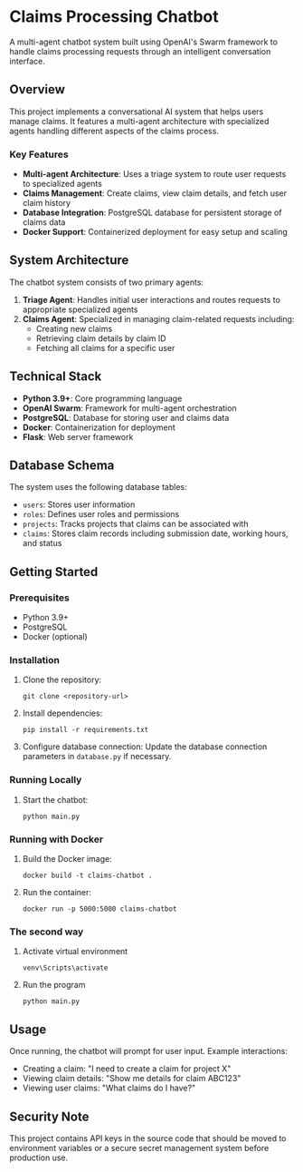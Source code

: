 # Claims Processing Chatbot

A multi-agent chatbot system built using OpenAI's Swarm framework to handle claims processing requests through an intelligent conversation interface.

## Overview

This project implements a conversational AI system that helps users manage claims. It features a multi-agent architecture with specialized agents handling different aspects of the claims process.

### Key Features

- **Multi-agent Architecture**: Uses a triage system to route user requests to specialized agents
- **Claims Management**: Create claims, view claim details, and fetch user claim history
- **Database Integration**: PostgreSQL database for persistent storage of claims data
- **Docker Support**: Containerized deployment for easy setup and scaling

## System Architecture

The chatbot system consists of two primary agents:

1. **Triage Agent**: Handles initial user interactions and routes requests to appropriate specialized agents
2. **Claims Agent**: Specialized in managing claim-related requests including:
   - Creating new claims
   - Retrieving claim details by claim ID
   - Fetching all claims for a specific user

## Technical Stack

- **Python 3.9+**: Core programming language
- **OpenAI Swarm**: Framework for multi-agent orchestration
- **PostgreSQL**: Database for storing user and claims data
- **Docker**: Containerization for deployment
- **Flask**: Web server framework

## Database Schema

The system uses the following database tables:

- `users`: Stores user information
- `roles`: Defines user roles and permissions
- `projects`: Tracks projects that claims can be associated with
- `claims`: Stores claim records including submission date, working hours, and status

## Getting Started

### Prerequisites

- Python 3.9+
- PostgreSQL
- Docker (optional)

### Installation

1. Clone the repository:

   ```
   git clone <repository-url>
   ```

2. Install dependencies:

   ```
   pip install -r requirements.txt
   ```

3. Configure database connection:
   Update the database connection parameters in `database.py` if necessary.

### Running Locally

1. Start the chatbot:
   ```
   python main.py
   ```

### Running with Docker

1. Build the Docker image:

   ```
   docker build -t claims-chatbot .
   ```

2. Run the container:
   ```
   docker run -p 5000:5000 claims-chatbot
   ```

### The second way
1. Activate virtual environment
   ```
   venv\Scripts\activate
   ```
2. Run the program
   ```
   python main.py
   ```
## Usage

Once running, the chatbot will prompt for user input. Example interactions:

- Creating a claim: "I need to create a claim for project X"
- Viewing claim details: "Show me details for claim ABC123"
- Viewing user claims: "What claims do I have?"

## Security Note

This project contains API keys in the source code that should be moved to environment variables or a secure secret management system before production use.

